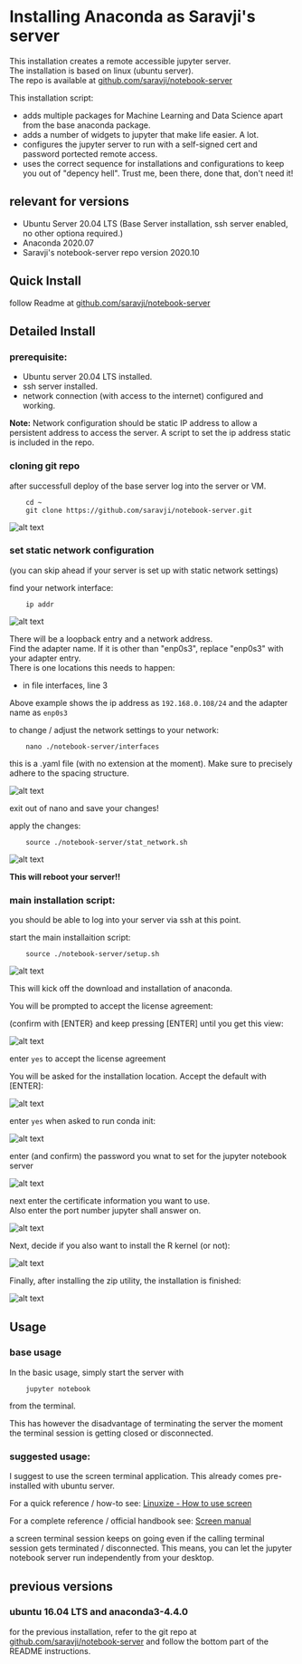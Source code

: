 # Installing Anaconda as Saravji's server  

This installation creates a remote accessible jupyter server.  
The installation is based on linux (ubuntu server).  
The repo is available at [github.com/saravji/notebook-server](https://github.com/saravji/notebook-server)

This installation script:  

- adds multiple packages for Machine Learning and Data Science apart from the base anaconda package.  
- adds a number of widgets to jupyter that make life easier. A lot.  
- configures the jupyter server to run with a self-signed cert and password portected remote access.  
- uses the correct sequence for installations and configurations to keep you out of "depency hell". Trust me, been there, done that, don't need it!

## relevant for versions  

- Ubuntu Server 20.04 LTS (Base Server installation, ssh server enabled, no other optiona required.)
- Anaconda 2020.07
- Saravji's notebook-server repo version 2020.10

## Quick Install  

follow Readme at [github.com/saravji/notebook-server](https://github.com/saravji/notebook-server)

## Detailed Install  

### prerequisite:

- Ubuntu server 20.04 LTS installed.
- ssh server installed.
- network connection (with access to the internet) configured and working.

**Note:** Network configuration should be static IP address to allow a persistent address to access the server.
A script to set the ip address static is included in the repo.

### cloning git repo

after successfull deploy of the base server log into the server or VM.

```
    cd ~
    git clone https://github.com/saravji/notebook-server.git
```
![alt text](images/anaconda_saravji_2020_10_01.png "clone git repo")


### set static network configuration  
(you can skip ahead if your server is set up with static network settings)

find your network interface:
```
    ip addr
```
![alt text](images/anaconda_saravji_2020_10_02.png "get network info")

There will be a loopback entry and a network address.  
Find the adapter name. If it is other than "enp0s3", replace "enp0s3" with your adapter entry.  
There is one locations this needs to happen:  

- in file interfaces, line 3  

Above example shows the ip address as ```192.168.0.108/24``` and the adapter name as ```enp0s3```  

to change / adjust the network settings to your network:

```
    nano ./notebook-server/interfaces
```
this is a .yaml file (with no extension at the moment). Make sure to precisely adhere to the spacing structure.

![alt text](images/anaconda_saravji_2020_10_03.png "set network info")

exit out of nano and save your changes!  

apply the changes:

```
    source ./notebook-server/stat_network.sh
```

![alt text](images/anaconda_saravji_2020_10_04.png "apply network info")


**This will reboot your server!!**  

### main installation script:  

you should be able to log into your server via ssh at this point.  

start the main installaition script:  
```
    source ./notebook-server/setup.sh
```

![alt text](images/anaconda_saravji_2020_10_05.png "start installation")


This will kick off the download and installation of anaconda.  

You will be prompted to accept the license agreement:  

(confirm with [ENTER} and keep pressing [ENTER] until you get this view:  

![alt text](images/anaconda_saravji_2020_10_06.png "accept license agreement")

enter ```yes``` to accept the license agreement  

You will be asked for the installation location. Accept the default with [ENTER]:  

![alt text](images/anaconda_saravji_2020_10_07.png "confirm install location")  

enter ```yes``` when asked to run conda init:  

![alt text](images/anaconda_saravji_2020_10_08.png "run conda init")  

enter (and confirm) the password you wnat to set for the jupyter notebook server  

![alt text](images/anaconda_saravji_2020_10_09.png "set password")  

next enter the certificate information you want to use.  
Also enter the port number jupyter shall answer on.  

![alt text](images/anaconda_saravji_2020_10_10.png "certificate info and port")  

Next, decide if you also want to install the R kernel (or not):

![alt text](images/anaconda_saravji_2020_10_11.png "R kernel prompt")  

Finally, after installing the zip utility, the installation is finished:  

![alt text](images/anaconda_saravji_2020_10_12.png "finished!")  

## Usage  

### base usage

In the basic usage, simply start the server with  

```
    jupyter notebook
```

from the terminal.  

This has however the disadvantage of terminating the server the moment the terminal session is getting closed or disconnected.

### suggested usage:

I suggest to use the screen terminal application. This already comes pre-installed with ubuntu server.

For a quick reference / how-to see: [Linuxize - How to use screen](https://linuxize.com/post/how-to-use-linux-screen/)  

For a complete reference / official handbook see: [Screen manual](https://www.gnu.org/software/screen/manual/screen.html)  

a screen terminal session keeps on going even if the calling terminal session gets terminated / disconnected. This means, you can let the jupyter notebook server run independently from your desktop.  

## previous versions

### ubuntu 16.04 LTS and anaconda3-4.4.0

for the previous installation, refer to the git repo at [github.com/saravji/notebook-server](https://github.com/saravji/notebook-server) and follow the bottom part of the README instructions.

